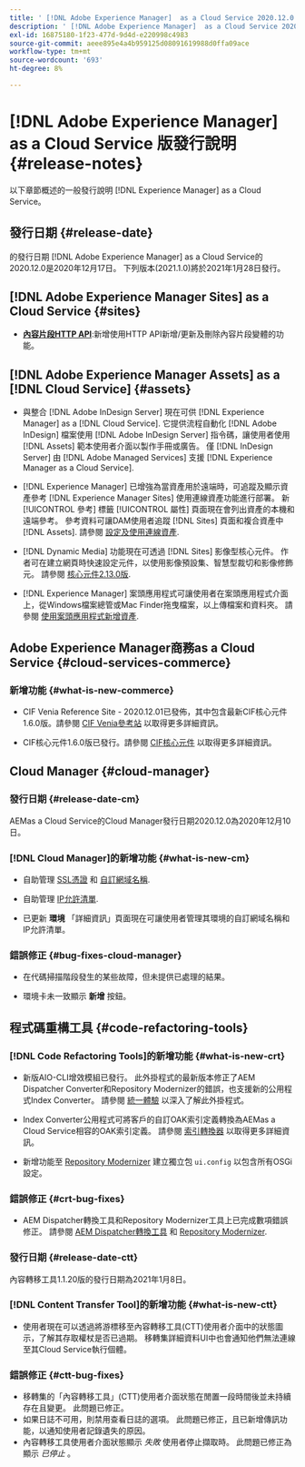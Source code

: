 ```yaml
---
title: ' [!DNL Adobe Experience Manager]  as a Cloud Service 2020.12.0 版發行說明。'
description: ' [!DNL Adobe Experience Manager]  as a Cloud Service 2020.12.0 版發行說明。'
exl-id: 16875180-1f23-477d-9d4d-e220998c4983
source-git-commit: aeee895e4a4b959125d08091619988d0ffa09ace
workflow-type: tm+mt
source-wordcount: '693'
ht-degree: 8%

---
```


# [!DNL Adobe Experience Manager] as a Cloud Service 版發行說明  {#release-notes}

以下章節概述的一般發行說明 [!DNL Experience Manager] as a Cloud Service。

## 發行日期 {#release-date}

的發行日期 [!DNL Adobe Experience Manager] as a Cloud Service的2020.12.0是2020年12月17日。
下列版本(2021.1.0)將於2021年1月28日發行。

## [!DNL Adobe Experience Manager Sites] as a Cloud Service {#sites}

* **[內容片段HTTP API](/help/assets/content-fragments/assets-api-content-fragments.md)**:新增使用HTTP API新增/更新及刪除內容片段變體的功能。

## [!DNL Adobe Experience Manager Assets] as a [!DNL Cloud Service] {#assets}

* 與整合 [!DNL Adobe InDesign Server] 現在可供 [!DNL Experience Manager] as a [!DNL Cloud Service]. 它提供流程自動化 [!DNL Adobe InDesign] 檔案使用 [!DNL Adobe InDesign Server] 指令碼，讓使用者使用 [!DNL Assets] 範本使用者介面以製作手冊或廣告。 僅 [!DNL InDesign Server] 由 [!DNL Adobe Managed Services] 支援 [!DNL Experience Manager as a Cloud Service]. <!-- TBD: Add link to article. -->

* [!DNL Experience Manager] 已增強為當資產用於遠端時，可追蹤及顯示資產參考 [!DNL Experience Manager Sites] 使用連線資產功能進行部署。 新 [!UICONTROL 參考] 標籤 [!UICONTROL 屬性] 頁面現在會列出資產的本機和遠端參考。 參考資料可讓DAM使用者追蹤 [!DNL Sites] 頁面和複合資產中 [!DNL Assets]. 請參閱 [設定及使用連線資產](/help/assets/use-assets-across-connected-assets-instances.md).

* [!DNL Dynamic Media] 功能現在可透過 [!DNL Sites] 影像型核心元件。 作者可在建立網頁時快速設定元件，以使用影像預設集、智慧型裁切和影像修飾元。 請參閱 [核心元件2.13.0版](https://github.com/adobe/aem-core-wcm-components/releases/tag/core.wcm.components.reactor-2.13.0).

* [!DNL Experience Manager] 案頭應用程式可讓使用者在案頭應用程式介面上，從Windows檔案總管或Mac Finder拖曳檔案，以上傳檔案和資料夾。 請參閱 [使用案頭應用程式新增資產](https://experienceleague.adobe.com/docs/experience-manager-desktop-app/using/using.html#upload-and-add-new-assets-to-aem).

## Adobe Experience Manager商務as a Cloud Service {#cloud-services-commerce}

### 新增功能 {#what-is-new-commerce}

* CIF Venia Reference Site - 2020.12.01已發佈，其中包含最新CIF核心元件1.6.0版。請參閱 [CIF Venia參考站](https://github.com/adobe/aem-cif-guides-venia/releases/tag/venia-2020.12.01) 以取得更多詳細資訊。

* CIF核心元件1.6.0版已發行。請參閱 [CIF核心元件](https://github.com/adobe/aem-core-cif-components/releases/tag/core-cif-components-reactor-1.6.0) 以取得更多詳細資訊。

## Cloud Manager {#cloud-manager}

### 發行日期 {#release-date-cm}

AEMas a Cloud Service的Cloud Manager發行日期2020.12.0為2020年12月10日。

### [!DNL Cloud Manager]的新增功能 {#what-is-new-cm}

* 自助管理 [SSL憑證](/help/implementing/cloud-manager/managing-ssl-certifications/introduction.md) 和 [自訂網域名稱](/help/implementing/cloud-manager/custom-domain-names/introduction.md).

* 自助管理 [IP允許清單](/help/implementing/cloud-manager/ip-allow-lists/introduction.md).

* 已更新 **環境** 「詳細資訊」頁面現在可讓使用者管理其環境的自訂網域名稱和IP允許清單。

### 錯誤修正 {#bug-fixes-cloud-manager}

* 在代碼掃描階段發生的某些故障，但未提供已處理的結果。

* 環境卡未一致顯示 **新增** 按鈕。

## 程式碼重構工具 {#code-refactoring-tools}

### [!DNL Code Refactoring Tools]的新增功能 {#what-is-new-crt}

* 新版AIO-CLI增效模組已發行。 此外掛程式的最新版本修正了AEM Dispatcher Converter和Repository Modernizer的錯誤，也支援新的公用程式Index Converter。 請參閱 [統一體驗](https://experienceleague.adobe.com/docs/experience-manager-cloud-service/moving/refactoring-tools/unified-experience.html?lang=en#benefits) 以深入了解此外掛程式。

* Index Converter公用程式可將客戶的自訂OAK索引定義轉換為AEMas a Cloud Service相容的OAK索引定義。 請參閱 [索引轉換器](https://github.com/adobe/aem-cloud-service-source-migration/tree/master/packages/index-converter) 以取得更多詳細資訊。

* 新增功能至 [Repository Modernizer](https://github.com/adobe/aem-cloud-service-source-migration/tree/master/packages/repository-modernizer) 建立獨立包 `ui.config` 以包含所有OSGi設定。

### 錯誤修正 {#crt-bug-fixes}

* AEM Dispatcher轉換工具和Repository Modernizer工具上已完成數項錯誤修正。 請參閱 [AEM Dispatcher轉換工具](https://github.com/adobe/aem-cloud-service-source-migration/tree/master/packages/dispatcher-converter) 和 [Repository Modernizer](https://github.com/adobe/aem-cloud-service-source-migration/tree/master/packages/repository-modernizer).

### 發行日期 {#release-date-ctt}

內容轉移工具1.1.20版的發行日期為2021年1月8日。

### [!DNL Content Transfer Tool]的新增功能 {#what-is-new-ctt}

* 使用者現在可以透過將游標移至內容轉移工具(CTT)使用者介面中的狀態圖示，了解其存取權杖是否已過期。 移轉集詳細資料UI中也會通知他們無法連線至其Cloud Service執行個體。

### 錯誤修正 {#ctt-bug-fixes}

* 移轉集的「內容轉移工具」(CTT)使用者介面狀態在閒置一段時間後並未持續存在且變更。 此問題已修正。
* 如果日誌不可用，則禁用查看日誌的選項。 此問題已修正，且已新增傳訊功能，以通知使用者記錄遺失的原因。
* 內容轉移工具使用者介面狀態顯示 *失敗* 使用者停止擷取時。 此問題已修正為顯示 *已停止* 。
